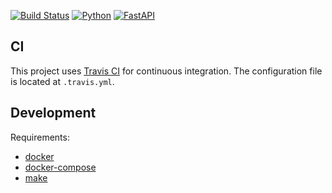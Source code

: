 [![Build Status](https://app.travis-ci.com/Alkwarizm/visits-app.svg?branch=main)](https://app.travis-ci.com/Alkwarizm/visits-app)
[![Python](https://img.shields.io/badge/python-3670A0?style=for-the-badge&logo=python&logoColor=ffdd54)](https://docs.python.org/3/)
[![FastAPI](https://img.shields.io/badge/FastAPI-005571?style=for-the-badge&logo=fastapi)](https://fastapi.tiangolo.com/)

## CI
This project uses [Travis CI](https://travis-ci.com/) for continuous integration. The configuration file is located at `.travis.yml`.

## Development
Requirements:
  - [docker](https://www.docker.com/)
  - [docker-compose](https://docs.docker.com/compose/)
  - [make](https://www.gnu.org/software/make/manual/html_node/Introduction.html)